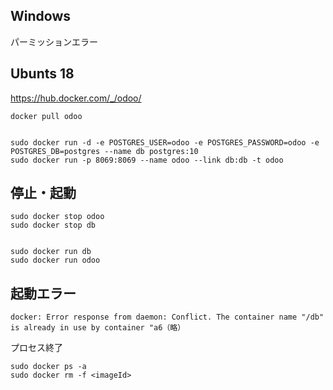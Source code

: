 ## Windows
パーミッションエラー

## Ubunts 18
https://hub.docker.com/_/odoo/
```
docker pull odoo


sudo docker run -d -e POSTGRES_USER=odoo -e POSTGRES_PASSWORD=odoo -e POSTGRES_DB=postgres --name db postgres:10
sudo docker run -p 8069:8069 --name odoo --link db:db -t odoo
```
## 停止・起動
```
sudo docker stop odoo
sudo docker stop db


sudo docker run db
sudo docker run odoo
```



## 起動エラー
```
docker: Error response from daemon: Conflict. The container name "/db" is already in use by container "a6（略）
```
プロセス終了
```
sudo docker ps -a
sudo docker rm -f <imageId>
```
